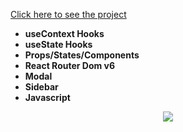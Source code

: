 [Click here to see the project](https://side-bar-and-modal-with-context-api.vercel.app/)
<br>
- __useContext Hooks__ <br>
- __useState Hooks__ <br>
- __Props/States/Components__<br>
- __React Router Dom v6__<br>
- __Modal__<br>
- __Sidebar__<br>
- __Javascript__<br>

<div align="center"><img src="https://github.com/MehmetCakir1/slideBarAndModalWithContextAPI/blob/master/slideBarandModal.gif">
